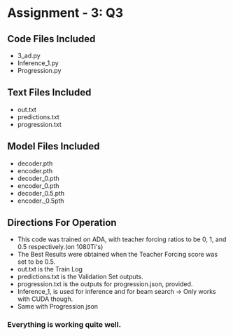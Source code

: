 # Assignment - 3: Q3

## Code Files Included
- 3_ad.py
- Inference_1.py
- Progression.py

## Text Files Included
- out.txt
- predictions.txt
- progression.txt

## Model Files Included
- decoder.pth
- encoder.pth
- decoder_0.pth
- encoder_0.pth
- decoder_0.5.pth
- encoder._0.5pth

## Directions For Operation
- This code was trained on ADA, with teacher forcing ratios to be 0, 1, and 0.5 respectively.(on 1080Ti's)
- The Best Results were obtained when the Teacher Forcing score was set to be 0.5.
- out.txt is the Train Log
- predictions.txt is the Validation Set outputs. 
- progression.txt is the outputs for progression.json, provided. 
- Inference_1, is used for inference and for beam search -> Only works with CUDA though.
- Same with Progression.json

### Everything is working quite well. 